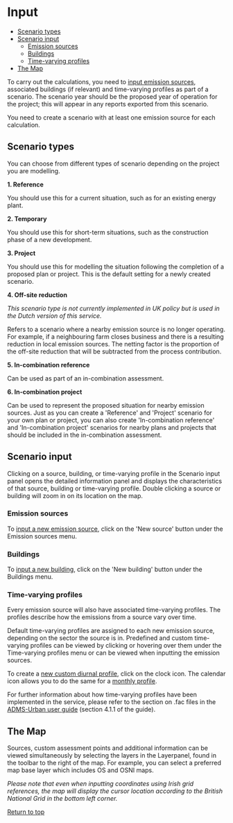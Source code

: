 <div id='top'></div>

# Input

- [Scenario types](#section1)
- [Scenario input](#section2)
    - [Emission sources](#section2a)
    - [Buildings](#section2b)
    - [Time-varying profiles](#section2c)
- [The Map](#section3)

To carry out the calculations, you need to [input emission sources](2-1-1-input-source.md), associated buildings (if relevant) and time-varying profiles as part of a scenario. The scenario year should be the proposed year of operation for the project; this will appear in any reports exported from this scenario.

You need to create a scenario with at least one emission source for each calculation. 

<div id='section1'></div>

## Scenario types

You can choose from different types of scenario depending on the project you are modelling.

**1. Reference**

You should use this for a current situation, such as for an existing energy plant.

**2. Temporary**

You should use this for short-term situations, such as the construction phase of a new development.

**3. Project**

You should use this for modelling the situation following the completion of a proposed plan or project. This is the default setting for a newly created scenario.

**4. Off-site reduction**

*This scenario type is not currently implemented in UK policy but is used in the Dutch version of this service.*

Refers to a scenario where a nearby emission source is no longer operating. For example, if a neighbouring farm closes business and there is a resulting reduction in local emission sources. The netting factor is the proportion of the off-site reduction that will be subtracted from the process contribution.

**5. In-combination reference**

Can be used as part of an in-combination assessment.

**6. In-combination project**

Can be used to represent the proposed situation for nearby emission sources. Just as you can create a 'Reference' and 'Project' scenario for your own plan or project, you can also create 'In-combination reference' and 'In-combination project' scenarios for nearby plans and projects that should be included in the in-combination assessment.

<div id='section2'></div>

## Scenario input

Clicking on a source, building, or time-varying profile in the Scenario input panel opens the detailed information panel and displays the characteristics of that source, building or time-varying profile. Double clicking a source or building will zoom in on its location on the map.

<div id='section2a'></div>

### Emission sources

To [input a new emission source](2-1-1-input-source.md), click on the 'New source' button under the Emission sources menu. 

<div id='section2b'></div>

### Buildings

To [input a new building](2-2-building-create.md), click on the 'New building' button under the Buildings menu.

<div id='section2c'></div>

### Time-varying profiles

Every emission source will also have associated time-varying profiles. The profiles describe how the emissions from a source vary over time.

Default time-varying profiles are assigned to each new emission source, depending on the sector the source is in. Predefined and custom time-varying profiles can be viewed by clicking or hovering over them under the Time-varying profiles menu or can be viewed when inputting the emission sources. 

To create a [new custom diurnal profile](2-3-1-tvp-diurnal-create.md), click on the clock icon. The calendar icon allows you to do the same for a [monthly profile](2-3-2-tvp-monthly-create.md). 

For further information about how time-varying profiles have been implemented in the service, please refer to the section on .fac files in the [ADMS-Urban user guide](https://www.cerc.co.uk/environmental-software/assets/data/doc_userguides/CERC_ADMS-Urban5.0_User_Guide.pdf) (section 4.1.1 of the guide).

<div id='section3'></div>

## The Map

Sources, custom assessment points and additional information can be viewed simultaneously by selecting the layers in the Layerpanel, found in the toolbar to the right of the map.
For example, you can select a preferred map base layer which includes OS and OSNI maps.  

*Please note that even when inputting coordinates using Irish grid references, the map will display the cursor location according to the British National Grid in the bottom left corner.*

[Return to top](#top)
